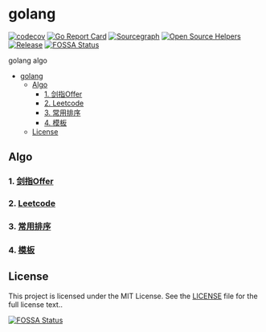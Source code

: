 # golang

[![codecov](https://codecov.io/gh/yiranzai/algo-golang/branch/master/graph/badge.svg)](https://codecov.io/gh/yiranzai/algo-golang)
[![Go Report Card](https://goreportcard.com/badge/github.com/yiranzai/algo-golang)](https://goreportcard.com/report/github.com/yiranzai/algo-golang)
[![Sourcegraph](https://sourcegraph.com/github.com/yiranzai/algo-golang/-/badge.svg)](https://sourcegraph.com/github.com/yiranzai/algo-golang?badge)
[![Open Source Helpers](https://www.codetriage.com/yiranzai/algo-golang/badges/users.svg)](https://www.codetriage.com/yiranzai/algo-golang)
[![Release](https://img.shields.io/github/release/yiranzai/algo-golang.svg?style=flat-square)](https://github.com/yiranzai/algo-golang/releases)
[![FOSSA Status](https://app.fossa.com/api/projects/git%2Bgithub.com%2Fyiranzai%2Falgo-golang.svg?type=shield)](https://app.fossa.com/projects/git%2Bgithub.com%2Fyiranzai%2Falgo-golang?ref=badge_shield)

golang algo

<!--ts-->
   * [golang](#golang)
      * [Algo](#algo)
         * [1. <a href="./offer/README.md">剑指Offer</a>](#1-剑指offer)
         * [2. <a href="./leetcode/README.md">Leetcode</a>](#2-leetcode)
         * [3. <a href="./sort/README.md">常用排序</a>](#3-常用排序)
         * [4. <a href="./go-algorithm-pattern/README.md">模板</a>](#4-模板)
      * [License](#license)

<!-- Added by: yiranzai, at: Thu Mar 25 00:07:40 CST 2021 -->

<!--te-->

## Algo

### 1. [剑指Offer](./offer/README.md)
### 2. [Leetcode](./leetcode/README.md)
### 3. [常用排序](./sort/README.md)
### 4. [模板](./go-algorithm-pattern/README.md)

## License

This project is licensed under the MIT License.
See the [LICENSE](./LICENSE) file
for the full license text..

[![FOSSA Status](https://app.fossa.com/api/projects/git%2Bgithub.com%2Fyiranzai%2Falgo-golang.svg?type=large)](https://app.fossa.com/projects/git%2Bgithub.com%2Fyiranzai%2Falgo-golang?ref=badge_large)
